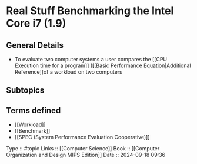 # Real Stuff Benchmarking the Intel Core i7 (1.9)

## General Details

- To evaluate two computer systems a user compares the [[CPU Execution time for a program]] ([[Basic Performance Equation|Additional Reference]]of a workload on two computers
## Subtopics

## Terms defined

- [[Workload]]
- [[Benchmark]]
- [[SPEC (System Performance Evaluation Cooperative)]]

Type :: #topic
Links :: [[Computer Science]]
Book :: [[Computer Organization and Design MIPS Edition]]
Date ::  2024-09-18 09:36